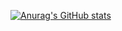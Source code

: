 [![Anurag's GitHub stats](https://github-readme-stats.vercel.app/api?username=Kihh&hide=contribs,prs)](https://github.com/anuraghazra/github-readme-stats)
